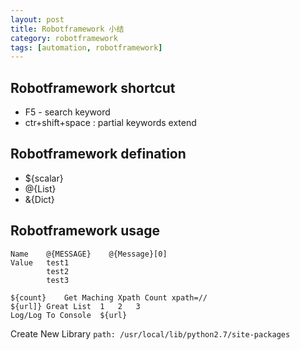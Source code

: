 ```yaml
---
layout: post
title: Robotframework 小结
category: robotframework
tags: [automation, robotframework]
---
```


## Robotframework shortcut

- F5 - search keyword
- ctr+shift+space : partial keywords extend

## Robotframework defination

- ${scalar}
- @{List}
- &{Dict}

## Robotframework usage

```
Name	@{MESSAGE}    @{Message}[0]
Value	test1
		test2
		test3
```

```
${count}	Get Maching Xpath Count	xpath=//
${url]}	Great List	1	2	3
Log/Log To Console	${url}	
```

Create New Library
`path: /usr/local/lib/python2.7/site-packages`